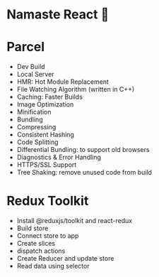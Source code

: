 # Namaste React 🚀

# Parcel

- Dev Build
- Local Server
- HMR: Hot Module Replacement
- File Watching Algorithm (written in C++)
- Caching: Faster Builds
- Image Optimization
- Minification
- Bundling
- Compressing
- Consistent Hashing
- Code Splitting
- Differential Bundling: to support old browsers
- Diagnostics & Error Handling
- HTTPS/SSL Support
- Tree Shaking: remove unused code from build

# Redux Toolkit

- Install @reduxjs/toolkit and react-redux
- Build store
- Connect store to app
- Create slices
- dispatch actions
- Create Reducer and update store
- Read data using selector
